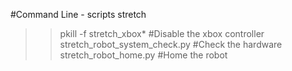 #Command Line - scripts stretch

>> pkill -f stretch_xbox*          #Disable the xbox controller
>> stretch_robot_system_check.py   #Check the hardware
>> stretch_robot_home.py           #Home the robot
>> 